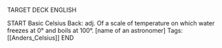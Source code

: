 TARGET DECK
ENGLISH

START
Basic
Celsius
Back: adj. Of a scale of temperature on which water freezes at 0° and boils at 100°. [name of an astronomer]
Tags: [[Anders_Celsius]]
END
